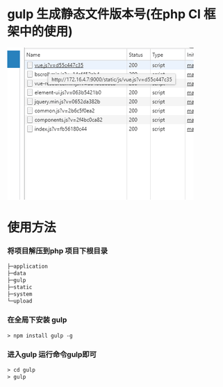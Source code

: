 # gulp 生成静态文件版本号(在php CI 框架中的使用)
![图片](./img/img.png)

# 使用方法

### 将项目解压到php 项目下根目录
```
├─application            
├─data              
├─gulp
├─static              
├─system
└─upload
```
### 在全局下安装 gulp

```
> npm install gulp -g
```

### 进入gulp 运行命令gulp即可


```
> cd gulp 
> gulp 
```

